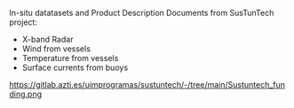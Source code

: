 In-situ datatasets and Product Description Documents from SusTunTech project:
- X-band Radar
- Wind from vessels
- Temperature from vessels
- Surface currents from buoys

https://gitlab.azti.es/uimprogramas/sustuntech/-/tree/main/Sustuntech_funding.png

